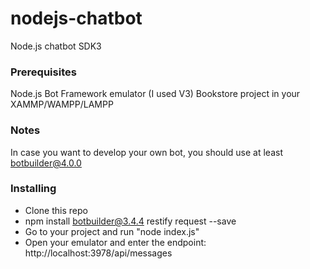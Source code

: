 # nodejs-chatbot
Node.js chatbot SDK3

### Prerequisites
Node.js
Bot Framework emulator (I used V3)
Bookstore project in your XAMMP/WAMPP/LAMPP

### Notes

In case you want to develop your own bot, you should use at least botbuilder@4.0.0

### Installing

- Clone this repo
- npm install botbuilder@3.4.4 restify request --save 
- Go to your project and run "node index.js"
- Open your emulator and enter the endpoint: http://localhost:3978/api/messages

